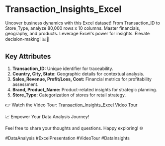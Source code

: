 # Transaction_Insights_Excel

Uncover business dynamics with this Excel dataset! From Transaction_ID to Store_Type, analyze 80,000 rows x 10 columns. Master financials, geography, and products. Leverage Excel's power for insights. Elevate decision-making! 📊💼 

## Key Attributes

1. **Transaction_ID:** Unique identifier for traceability.
2. **Country, City, State:** Geographic details for contextual analysis.
3. **Sales_Revenue, Profit/Loss, Cost:** Financial metrics for profitability assessment.
4. **Brand, Product_Name:** Product-related insights for strategic planning.
5. **Store_Type:** Categorization of stores for retail strategy.


👉 Watch the Video Tour: [Transaction_Insights_Excel Video Tour](https://www.linkedin.com/posts/ershriyasrivastava_exceldashboard-datavisualization-analyticsinaction-activity-7149053166188118017-4VV6?utm_source=share&utm_medium=member_desktop)


📈 Empower Your Data Analysis Journey!

Feel free to share your thoughts and questions. Happy exploring! 🌐 

#DataAnalysis #ExcelPresentation #VideoTour #DataInsights
